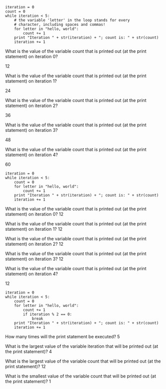 ```
iteration = 0
count = 0
while iteration < 5:
    # the variable 'letter' in the loop stands for every 
    # character, including spaces and commas!
    for letter in "hello, world": 
        count += 1
    print "Iteration " + str(iteration) + "; count is: " + str(count)
    iteration += 1 
```

What is the value of the variable count that is printed out (at the print statement) on iteration 0?

12

What is the value of the variable count that is printed out (at the print statement) on iteration 1?

24

What is the value of the variable count that is printed out (at the print statement) on iteration 2?

36

What is the value of the variable count that is printed out (at the print statement) on iteration 3?

48

What is the value of the variable count that is printed out (at the print statement) on iteration 4? 

60

```
iteration = 0
while iteration < 5:
    count = 0
    for letter in "hello, world":
        count += 1
    print "Iteration " + str(iteration) + "; count is: " + str(count)
    iteration += 1 
```

What is the value of the variable count that is printed out (at the print statement) on iteration 0?
12

What is the value of the variable count that is printed out (at the print statement) on iteration 1?
12

What is the value of the variable count that is printed out (at the print statement) on iteration 2?
12

What is the value of the variable count that is printed out (at the print statement) on iteration 3?
12

What is the value of the variable count that is printed out (at the print statement) on iteration 4? 

12

```
iteration = 0
while iteration < 5:
    count = 0
    for letter in "hello, world":
        count += 1
        if iteration % 2 == 0:
            break
    print "Iteration " + str(iteration) + "; count is: " + str(count)
    iteration += 1 
```

How many times will the print statement be executed?
5

What is the largest value of the variable iteration that will be printed out (at the print statement)?
4

What is the largest value of the variable count that will be printed out (at the print statement)?
12

What is the smallest value of the variable count that will be printed out (at the print statement)?
1